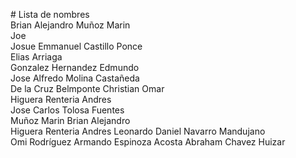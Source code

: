 ﻿﻿﻿# Lista de nombres  
Brian Alejandro Muñoz Marin  
Joe  
Josue Emmanuel Castillo Ponce  
Elias Arriaga  
Gonzalez Hernandez Edmundo   
Jose Alfredo Molina Castañeda  
De la Cruz Belmponte Christian Omar  
Higuera Renteria Andres  
Jose Carlos Tolosa Fuentes  
Muñoz Marin Brian Alejandro  
Higuera Renteria Andres
Leonardo Daniel Navarro Mandujano  
Omi Rodríguez
Armando Espinoza Acosta
Abraham Chavez Huizar  
